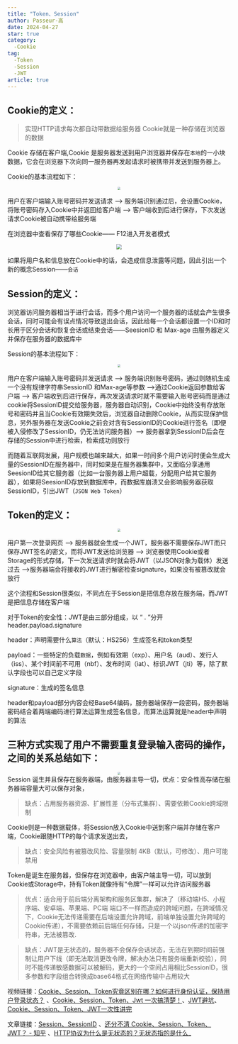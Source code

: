 ```yaml
---
title: "Token、Session"
author: Passeur-高
date: 2024-04-27
star: true
category: 
  -Cookie
tag: 
  -Token
  -Session
  -JWT
article: true
---
```


## Cookie的定义：

> 实现HTTP请求每次都自动带数据给服务器    Cookie就是一种存储在浏览器的数据

Cookie 存储在客户端,Cookie 是服务器发送到用户浏览器并保存在`本地`的一小块数据，它会在浏览器下次向同一服务器再发起请求时被携带并发送到服务器上。

Cookie的基本流程如下：

<div class="photo" style="zoom:40%;text-align:center">
  <img src="https://pic.imgdb.cn/item/662ceab70ea9cb1403f95f8a.png" />
</div>

用户在客户端输入账号密码并发送请求 ——>  服务端识别通过后，会设置Cookie，将账号密码存入Cookie中并返回给客户端 ——>  客户端收到后进行保存，下次发送请求Cookie被自动携带给服务端

在浏览器中查看保存了哪些Cookie—— F12进入开发者模式

<div class="photo" style="zoom:80%;text-align:center">
  <img src="https://pic.imgdb.cn/item/662ceac40ea9cb1403f98c3c.png" />
</div>

如果将用户名和信息放在Cookie中的话，会造成信息泄露等问题，因此引出一个新的概念Session——`会话`

## Session的定义：

浏览器访问服务器相当于进行会话，而多个用户访问一个服务器的话就会产生很多会话，同时可能会有误点情况导致退出会话，因此给每一个会话都设置一个ID和时长用于区分会话和恢复会话或结束会话——SeesionID  和   Max-age   由服务器定义并保存在服务器的数据库中

Session的基本流程如下：

<div class="photo" style="zoom:40%;text-align:center">
  <img src="https://pic.imgdb.cn/item/662ceac70ea9cb1403f99437.png" />
</div>

用户在客户端输入账号密码并发送请求 ——>  服务端识别账号密码，通过则随机生成一个没有规律字符串SessionID 和Max-age等参数 ——>通过Cookie返回参数给客户端 ——> 客户端收到后进行保存，再次发送请求时就不需要输入账号密码而是通过cookie将SessionID提交给服务器，服务器自动识别，Cookie中始终没有存放账号和密码并且当Cookie有效期失效后，浏览器自动删除Cookie，从而实现保护信息，另外服务器在发送Cookie之前会对含有SessionID的Cookie进行签名（即便被入侵修改了SessionID，仍无法访问服务器）——> 服务器拿到SessionID后会在存储的Session中进行检索，检索成功则放行

而随着互联网发展，用户规模也越来越大，如果一时间多个用户访问时便会生成大量的SessionID在服务器中，同时如果是在服务器集群中，又面临分享通用SeesionID给其它服务器（比如一台服务器上用户超载，分配用户给其它服务器），如果将SeesionID存放到数据库中，而数据库崩溃又会影响服务器获取SessionID，引出JWT（`JSON Web Token`）

## Token的定义：
<div class="photo" style="zoom:40%;text-align:center">
  <img src="https://pic.imgdb.cn/item/662ceac90ea9cb1403f99a11.png" />
</div>

用户第一次登录网页 ——>  服务器就会生成一个JWT，服务器不需要保存JWT而只保存JWT签名的密文，而将JWT发送给浏览器 ——>  浏览器使用Cookie或者Storage的形式存储，下一次发送请求时就会将JWT（以JSON对象为载体）发送过去 ——>服务器端会将接收的JWT进行解密检查signature，如果没有被篡改就会放行

这个流程和Session很类似，不同点在于Session是把信息存放在服务端，而JWT是把信息存储在客户端

对于Token的安全性：JWT是由三部分组成，以 “ . ”分开 header.payload.signature

header：声明需要什么`算法`（默认：HS256）生成签名和token类型 

payload：一些特定的负载`数据`，例如有效期（exp）、用户名（aud）、发行人（iss）、某个时间前不可用（nbf）、发布时间（iat）、标识JWT（jti）等，除了默认字段也可以自己定义字段

signature：生成的签名信息

header和payload部分内容会经Base64编码，服务器端保存一段密码，服务器端密码结合着两端编码进行算法运算生成签名信息，而算法运算就是header中声明的算法

## 三种方式实现了用户不需要重复登录输入密码的操作，之间的关系总结如下：

<div class="photo" style="zoom:40%;text-align:center">
  <img src="https://pic.imgdb.cn/item/662cead00ea9cb1403f9a8aa.png" />
</div>
Session 诞生并且保存在服务器端，由服务器主导一切，优点：安全性高存储在服务器端容量大可以保存对象，

> 缺点：占用服务器资源、扩展性差（分布式集群）、需要依赖Cookie跨域限制

Cookie则是一种数据载体，将Session放入Cookie中送到客户端并存储在客户端，Cookie跟随HTTP的每个请求发送出去，

> 缺点：安全风险有被篡改风险、容量限制 4KB（默认，可修改）、用户可能禁用

Token是诞生在服务器，但保存在浏览器中，由客户端主导一切，可以放到Cookie或Storage中，持有Token就像持有“令牌”一样可以允许访问服务器  

> 优点：适合用于前后端分离架构和服务区集群，解决了（移动端H5、小程序端、安卓端、苹果端、PC端 端口不一样而造成的跨域问题，在跨域情况下，Cookie无法传递需要在后端设置允许跨域，前端单独设置允许跨域的Cookie传递），不需要依赖前后端任何存储，只是一个以json传递的加密字符串，无法被篡改. 

> 缺点：JWT是无状态的，服务器不会保存会话状态，无法在到期时间前强制让用户下线（即无法取消更改令牌，解决办法只有服务端重新校验），同时不能传递敏感数据可以被解码，更大的一个空间占用相比SessionID，很多参数和字段组合转换成base64格式在网络传输中占用较大

视频链接：[Cookie、Session、Token究竟区别在哪？如何进行身份认证，保持用户登录状态？](https://www.bilibili.com/video/BV1ob4y1Y7Ep?vd_source=67a29e4daedb51b6fbc5a6d3634ecf91)   、[Cookie、Session、Token、Jwt 一次搞清楚！](https://www.bilibili.com/video/BV1fC411h7aE?vd_source=67a29e4daedb51b6fbc5a6d3634ecf91)、[JWT避坑](https://www.bilibili.com/video/BV1to4y1F7mP?vd_source=67a29e4daedb51b6fbc5a6d3634ecf91)、[Cookie、Session、Token、JWT一次性讲完](https://www.bilibili.com/video/BV18u4m1K7D4?vd_source=67a29e4daedb51b6fbc5a6d3634ecf91)

文章链接：[Session、SessionID](http://t.csdnimg.cn/e6ChH) 、[还分不清 Cookie、Session、Token、JWT？ - 知乎](https://zhuanlan.zhihu.com/p/164696755) 、[HTTP协议为什么是无状态的？无状态指的是什么_](https://blog.csdn.net/mr_zhangxg/article/details/88580236)

